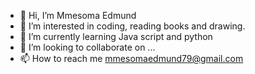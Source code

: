- 👋 Hi, I’m Mmesoma Edmund 
- 👀 I’m interested in coding, reading books and drawing. 
- 🌱 I’m currently learning Java script and python 
- 💞️ I’m looking to collaborate on ...
- 📫 How to reach me mmesomaedmund79@gmail.com

<!---
Mace102/Mace102 is a ✨ special ✨ repository because its `README.md` (this file) appears on your GitHub profile.
You can click the Preview link to take a look at your changes.
--->
